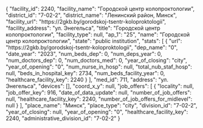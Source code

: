 {
    "facility_id": 2240,
    "facility_name": "Городской центр колопроктологии",
    "district_id": "7-02-2",
    "district_name": "Ленинский район, Минск",
    "facility_url": "https:\/\/2gkb.by\/gorodskoj-tsentr-koloproktologii",
    "facility_address": "ул. Энегельса",
    "title": "Городской центр колопроктологии",
    "facility_type": null,
    "ap_1": "25",
    "name": "Городской центр колопроктологии",
    "state": "public institution",
    "stats": [
        {
            "url": "https:\/\/2gkb.by\/gorodskoj-tsentr-koloproktologii",
            "dep_name": "0",
            "date_year": "2023",
            "num_beds_dep": 0,
            "num_deps_year": 0,
            "num_doctors_dep": 0,
            "num_doctors_med": 0,
            "year_of_closing": "city",
            "year_of_opening": "0",
            "num_nurse_in_hosp": null,
            "total_nub_staf_hosp": null,
            "beds_in_hospital_key": 2734,
            "num_beds_facility_year": 0,
            "healthcare_facility_key": 2240
        }
    ],
    "med_id": 711,
    "address": "ул. Энегельса",
    "devices": [],
    "coord_x_y": null,
    "job_offers": [
        {
            "locality": null,
            "job_offer_key": 916,
            "date_of_data_update": null,
            "number_of_job_offers": null,
            "healthcare_facility_key": 2240,
            "number_of_job_offers_for_midlevel": null
        }
    ],
    "place_name": "Минск",
    "place_type": "city",
    "division_id": "7-02-2",
    "year_of_closing": null,
    "year_of_opening": "0",
    "healthcare_facility_key": 2240,
    "administrative_division_id": "7-02-2"
}